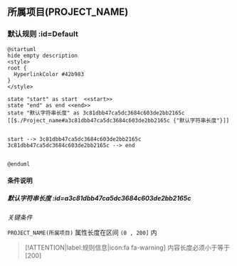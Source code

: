 ## 所属项目(PROJECT_NAME) <!-- {docsify-ignore-all} -->

   

### 默认规则 :id=Default

```plantuml
@startuml
hide empty description
<style>
root {
  HyperlinkColor #42b983
}
</style>

state "start" as start  <<start>>
state "end" as end <<end>>
state "默认字符串长度" as 3c81dbb47ca5dc3684c603de2bb2165c [[$./Project_name#a3c81dbb47ca5dc3684c603de2bb2165c {"默认字符串长度"}]]


start --> 3c81dbb47ca5dc3684c603de2bb2165c 
3c81dbb47ca5dc3684c603de2bb2165c --> end 


@enduml
```

#### 条件说明

##### 默认字符串长度 :id=a3c81dbb47ca5dc3684c603de2bb2165c


*关键条件*


`PROJECT_NAME(所属项目)` 属性长度在区间 `(0 , 200]` 内

> [!ATTENTION|label:规则信息|icon:fa fa-warning]
> 内容长度必须小于等于[200]







